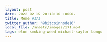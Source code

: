 ```yaml
---
layout: post
date: 2022-02-15 20:13:10 +0000.
title: Meme #171
twitter_author: "@bitcoinnode16"
local_file: /assets/images/171.mp4
tags: elon smoking-weed michael-saylor bongo
---
```

